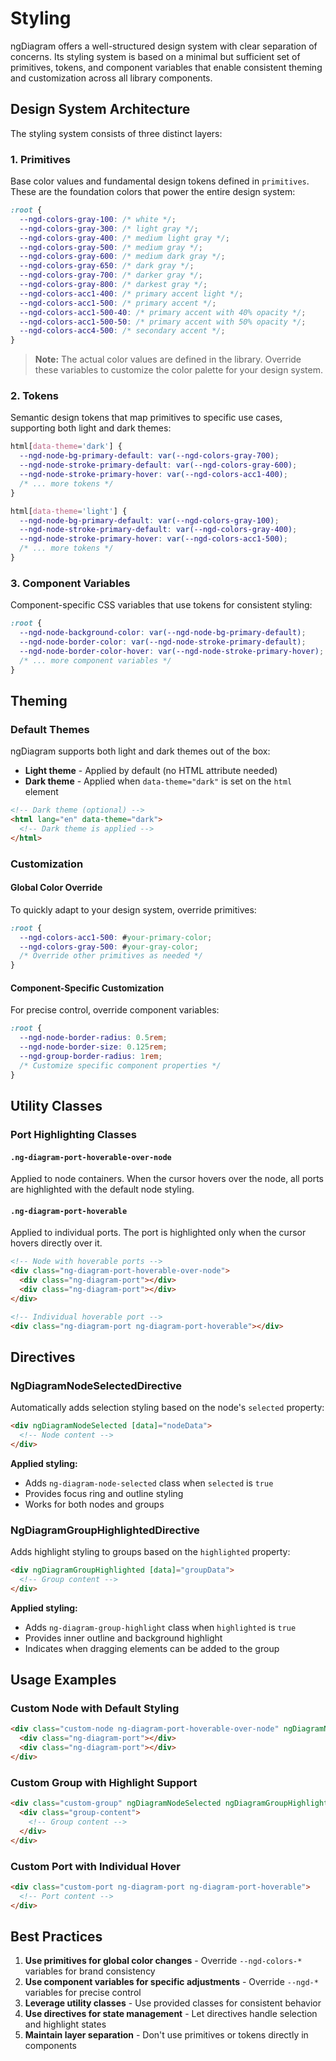 # Styling

ngDiagram offers a well-structured design system with clear separation of concerns. Its styling system is based on a minimal but sufficient set of primitives, tokens, and component variables that enable consistent theming and customization across all library components.

## Design System Architecture

The styling system consists of three distinct layers:

### 1. Primitives

Base color values and fundamental design tokens defined in `primitives`. These are the foundation colors that power the entire design system:

```css
:root {
  --ngd-colors-gray-100: /* white */;
  --ngd-colors-gray-300: /* light gray */;
  --ngd-colors-gray-400: /* medium light gray */;
  --ngd-colors-gray-500: /* medium gray */;
  --ngd-colors-gray-600: /* medium dark gray */;
  --ngd-colors-gray-650: /* dark gray */;
  --ngd-colors-gray-700: /* darker gray */;
  --ngd-colors-gray-800: /* darkest gray */;
  --ngd-colors-acc1-400: /* primary accent light */;
  --ngd-colors-acc1-500: /* primary accent */;
  --ngd-colors-acc1-500-40: /* primary accent with 40% opacity */;
  --ngd-colors-acc1-500-50: /* primary accent with 50% opacity */;
  --ngd-colors-acc4-500: /* secondary accent */;
}
```

> **Note:** The actual color values are defined in the library. Override these variables to customize the color palette for your design system.

### 2. Tokens

Semantic design tokens that map primitives to specific use cases, supporting both light and dark themes:

```css
html[data-theme='dark'] {
  --ngd-node-bg-primary-default: var(--ngd-colors-gray-700);
  --ngd-node-stroke-primary-default: var(--ngd-colors-gray-600);
  --ngd-node-stroke-primary-hover: var(--ngd-colors-acc1-400);
  /* ... more tokens */
}

html[data-theme='light'] {
  --ngd-node-bg-primary-default: var(--ngd-colors-gray-100);
  --ngd-node-stroke-primary-default: var(--ngd-colors-gray-400);
  --ngd-node-stroke-primary-hover: var(--ngd-colors-acc1-500);
  /* ... more tokens */
}
```

### 3. Component Variables

Component-specific CSS variables that use tokens for consistent styling:

```css
:root {
  --ngd-node-background-color: var(--ngd-node-bg-primary-default);
  --ngd-node-border-color: var(--ngd-node-stroke-primary-default);
  --ngd-node-border-color-hover: var(--ngd-node-stroke-primary-hover);
  /* ... more component variables */
}
```

## Theming

### Default Themes

ngDiagram supports both light and dark themes out of the box:

- **Light theme** - Applied by default (no HTML attribute needed)
- **Dark theme** - Applied when `data-theme="dark"` is set on the `html` element

```html
<!-- Dark theme (optional) -->
<html lang="en" data-theme="dark">
  <!-- Dark theme is applied -->
</html>
```

### Customization

#### Global Color Override

To quickly adapt to your design system, override primitives:

```css
:root {
  --ngd-colors-acc1-500: #your-primary-color;
  --ngd-colors-gray-500: #your-gray-color;
  /* Override other primitives as needed */
}
```

#### Component-Specific Customization

For precise control, override component variables:

```css
:root {
  --ngd-node-border-radius: 0.5rem;
  --ngd-node-border-size: 0.125rem;
  --ngd-group-border-radius: 1rem;
  /* Customize specific component properties */
}
```

## Utility Classes

### Port Highlighting Classes

#### `.ng-diagram-port-hoverable-over-node`

Applied to node containers. When the cursor hovers over the node, all ports are highlighted with the default node styling.

#### `.ng-diagram-port-hoverable`

Applied to individual ports. The port is highlighted only when the cursor hovers directly over it.

```html
<!-- Node with hoverable ports -->
<div class="ng-diagram-port-hoverable-over-node">
  <div class="ng-diagram-port"></div>
  <div class="ng-diagram-port"></div>
</div>

<!-- Individual hoverable port -->
<div class="ng-diagram-port ng-diagram-port-hoverable"></div>
```

## Directives

### NgDiagramNodeSelectedDirective

Automatically adds selection styling based on the node's `selected` property:

```html
<div ngDiagramNodeSelected [data]="nodeData">
  <!-- Node content -->
</div>
```

**Applied styling:**

- Adds `ng-diagram-node-selected` class when `selected` is `true`
- Provides focus ring and outline styling
- Works for both nodes and groups

### NgDiagramGroupHighlightedDirective

Adds highlight styling to groups based on the `highlighted` property:

```html
<div ngDiagramGroupHighlighted [data]="groupData">
  <!-- Group content -->
</div>
```

**Applied styling:**

- Adds `ng-diagram-group-highlight` class when `highlighted` is `true`
- Provides inner outline and background highlight
- Indicates when dragging elements can be added to the group

## Usage Examples

### Custom Node with Default Styling

```html
<div class="custom-node ng-diagram-port-hoverable-over-node" ngDiagramNodeSelected [data]="nodeData">
  <div class="ng-diagram-port"></div>
  <div class="ng-diagram-port"></div>
</div>
```

### Custom Group with Highlight Support

```html
<div class="custom-group" ngDiagramNodeSelected ngDiagramGroupHighlighted [data]="groupData">
  <div class="group-content">
    <!-- Group content -->
  </div>
</div>
```

### Custom Port with Individual Hover

```html
<div class="custom-port ng-diagram-port ng-diagram-port-hoverable">
  <!-- Port content -->
</div>
```

## Best Practices

1. **Use primitives for global color changes** - Override `--ngd-colors-*` variables for brand consistency
2. **Use component variables for specific adjustments** - Override `--ngd-*` variables for precise control
3. **Leverage utility classes** - Use provided classes for consistent behavior
4. **Use directives for state management** - Let directives handle selection and highlight states
5. **Maintain layer separation** - Don't use primitives or tokens directly in components
